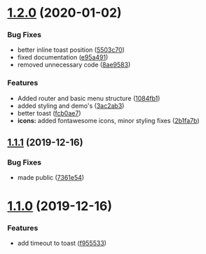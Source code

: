 # [1.2.0](https://github.com/molgenis/molgenis-ui-components/compare/v1.1.1...v1.2.0) (2020-01-02)


### Bug Fixes

* better inline toast position ([5503c70](https://github.com/molgenis/molgenis-ui-components/commit/5503c708ea03180f8f3639ffecdcf9bba162b18d))
* fixed documentation ([e95a491](https://github.com/molgenis/molgenis-ui-components/commit/e95a4911ffd7b011cb1f3fb2803a65fe3dd03ff6))
* removed unnecessary code ([8ae9583](https://github.com/molgenis/molgenis-ui-components/commit/8ae958376e5a81a8f61746d0fe48b57e8ba16e3c))


### Features

* Added router and basic menu structure ([1084fb1](https://github.com/molgenis/molgenis-ui-components/commit/1084fb13b3b08d35c4f76702bc0199d099ca0749))
* added styling and demo's ([3ac2ab3](https://github.com/molgenis/molgenis-ui-components/commit/3ac2ab39d1493f1acfe3669fcdf233fbdfc173bd))
* better toast ([fcb0ae7](https://github.com/molgenis/molgenis-ui-components/commit/fcb0ae735571b717932d6439de29a46149e73d45))
* **icons:** added fontawesome icons, minor styling fixes ([2b1fa7b](https://github.com/molgenis/molgenis-ui-components/commit/2b1fa7b18a9e5817fce558669cc11426cd82b7e0))

## [1.1.1](https://github.com/molgenis/molgenis-ui-components/compare/v1.1.0...v1.1.1) (2019-12-16)


### Bug Fixes

* made public ([7361e54](https://github.com/molgenis/molgenis-ui-components/commit/7361e54c83da75b53bf3283e8ece5457f1bab66e))

# [1.1.0](https://github.com/molgenis/molgenis-ui-components/compare/v1.0.0...v1.1.0) (2019-12-16)


### Features

* add timeout to toast ([f955533](https://github.com/molgenis/molgenis-ui-components/commit/f955533859c3d6750e51a4426c7b9a7491431eef))
